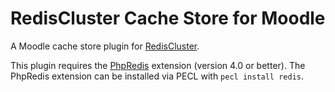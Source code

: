 RedisCluster Cache Store for Moodle
============================

A Moodle cache store plugin for [RedisCluster](https://redis.io/topics/cluster-tutorial).

This plugin requires the [PhpRedis](https://github.com/phpredis/phpredis) extension (version 4.0 or better).  The PhpRedis extension can be installed via PECL with `pecl install redis`.
